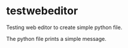 # testwebeditor
Testing web editor to create simple python file.

The python file prints a simple message.
